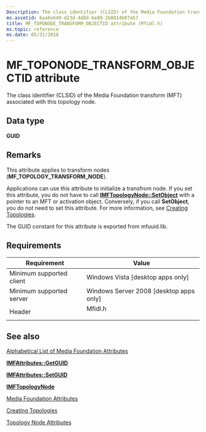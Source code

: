 ```yaml
---
Description: The class identifier (CLSID) of the Media Foundation transform (MFT) associated with this topology node.
ms.assetid: 6aa6e649-d23d-4d8d-be80-2b8814b07a57
title: MF_TOPONODE_TRANSFORM_OBJECTID attribute (Mfidl.h)
ms.topic: reference
ms.date: 05/31/2018
---
```


# MF\_TOPONODE\_TRANSFORM\_OBJECTID attribute

The class identifier (CLSID) of the Media Foundation transform (MFT) associated with this topology node.

## Data type

**GUID**

## Remarks

This attribute applies to transform nodes (**MF\_TOPOLOGY\_TRANSFORM\_NODE**).

Applications can use this attribute to initialize a transfrom node. If you set this attribute, you do not have to call [**IMFTopologyNode::SetObject**](/windows/desktop/api/mfidl/nf-mfidl-imftopologynode-setobject) with a pointer to an MFT or activation object. Conversely, if you call **SetObject**, you do not need to set this attribute. For more information, see [Creating Topologies](creating-topologies.md).

The GUID constant for this attribute is exported from mfuuid.lib.

## Requirements



| Requirement | Value |
|-------------------------------------|------------------------------------------------------------------------------------|
| Minimum supported client<br/> | Windows Vista \[desktop apps only\]<br/>                                     |
| Minimum supported server<br/> | Windows Server 2008 \[desktop apps only\]<br/>                               |
| Header<br/>                   | <dl> <dt>Mfidl.h</dt> </dl> |



## See also

<dl> <dt>

[Alphabetical List of Media Foundation Attributes](alphabetical-list-of-media-foundation-attributes.md)
</dt> <dt>

[**IMFAttributes::GetGUID**](/windows/desktop/api/mfobjects/nf-mfobjects-imfattributes-getguid)
</dt> <dt>

[**IMFAttributes::SetGUID**](/windows/desktop/api/mfobjects/nf-mfobjects-imfattributes-setguid)
</dt> <dt>

[**IMFTopologyNode**](/windows/desktop/api/mfidl/nn-mfidl-imftopologynode)
</dt> <dt>

[Media Foundation Attributes](media-foundation-attributes.md)
</dt> <dt>

[Creating Topologies](creating-topologies.md)
</dt> <dt>

[Topology Node Attributes](topology-node-attributes.md)
</dt> </dl>

 

 




